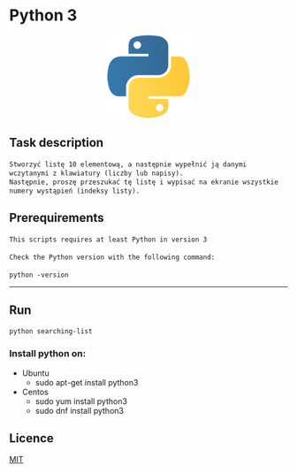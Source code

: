 # Python 3

<p align="center">
    <img width="150" height="150" src="https://raw.githubusercontent.com/docker-library/docs/01c12653951b2fe592c1f93a13b4e289ada0e3a1/python/logo.png" alt="Python logo">
</p>

## Task description
```
Stworzyć listę 10 elementową, a następnie wypełnić ją danymi wczytanymi z klawiatury (liczby lub napisy).
Następnie, proszę przeszukać tę listę i wypisać na ekranie wszystkie numery wystąpień (indeksy listy).
```

## Prerequirements
```
This scripts requires at least Python in version 3

Check the Python version with the following command:

python -version
```
---

## Run

```
python searching-list
```

### Install python on:

+ Ubuntu
  * sudo apt-get install python3
+ Centos
  * sudo yum install python3
  * sudo dnf install python3

## Licence
[MIT](https://choosealicense.com/licenses/mit)